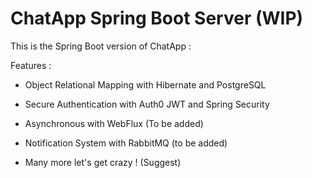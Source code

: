 # ChatApp Spring Boot Server (WIP)

This is the Spring Boot version of ChatApp :

Features :

* Object Relational Mapping with Hibernate and PostgreSQL

* Secure Authentication with Auth0 JWT and Spring Security

* Asynchronous with WebFlux (To be added)

* Notification System with RabbitMQ (to be added)

* Many more let's get crazy ! (Suggest)
